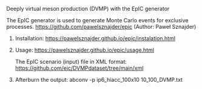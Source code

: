 Deeply virtual meson production (DVMP) with the EpIC generator

The EpIC generator is used to generate Monte Carlo events for exclusive processes.
https://github.com/pawelsznajder/epic (Author: Paweł Sznajder)

1. Installation: https://pawelsznajder.github.io/epic/instalation.html

2. Usage: https://pawelsznajder.github.io/epic/usage.html

   The EpIC scenario (input) file in XML format: https://github.com/eic/DVMPdataset/tree/main/xml

3. Afterburn the output: abconv -p ip6_hiacc_100x10 10_100_DVMP.txt
